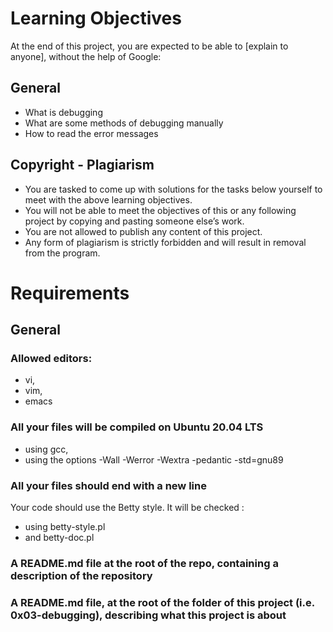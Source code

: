 # Learning Objectives
At the end of this project, you are expected to be able to [explain to anyone], without the help of Google:
## General
* What is debugging
* What are some methods of debugging manually
* How to read the error messages
## Copyright - Plagiarism
* You are tasked to come up with solutions for the tasks below yourself to meet with the above learning objectives.
* You will not be able to meet the objectives of this or any following project by copying and pasting someone else’s work.
* You are not allowed to publish any content of this project.
* Any form of plagiarism is strictly forbidden and will result in removal from the program.
# Requirements
## General
### Allowed editors: 
* vi, 
* vim, 
* emacs
### All your files will be compiled on Ubuntu 20.04 LTS 
* using gcc, 
* using the options -Wall -Werror -Wextra -pedantic -std=gnu89
### All your files should end with a new line
Your code should use the Betty style. It will be checked :
* using betty-style.pl 
* and betty-doc.pl
### A README.md file at the root of the repo, containing a description of the repository
### A README.md file, at the root of the folder of this project (i.e. 0x03-debugging), describing what this project is about
